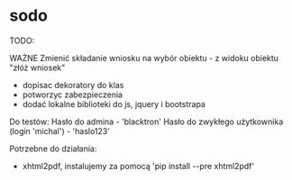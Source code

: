 # sodo

TODO:

WAŻNE
Zmienić składanie wniosku na wybór obiektu - z widoku obiektu "złóż wniosek"

- dopisac dekoratory do klas
- potworzyc zabezpieczenia
- dodać lokalne biblioteki do js, jquery i bootstrapa

Do testów:
Hasło do admina - 'blacktron'
Hasło do zwykłego użytkownika (login 'michal') - 'haslo123'

Potrzebne do działania:
- xhtml2pdf, instalujemy za pomocą 'pip install --pre xhtml2pdf'

